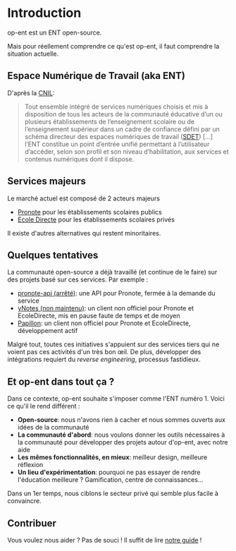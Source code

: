 # Introduction

op-ent est un ENT open-source.

Mais pour réellement comprendre ce qu'est op-ent, il faut comprendre la situation actuelle.

## Espace Numérique de Travail (aka ENT)

D'après la [CNIL](https://www.cnil.fr/fr/definition/ent-espace-numerique-de-travail):

> Tout ensemble intégré de services numériques choisis et mis à disposition de tous les acteurs de la communauté éducative d’un ou plusieurs établissements de l’enseignement scolaire ou de l’enseignement supérieur dans un cadre de confiance défini par un schéma directeur des espaces numériques de travail ([SDET](https://eduscol.education.fr/1559/schema-directeur-des-ent-sdet-version-en-vigueur)) […] l’ENT constitue un point d’entrée unifié permettant à l’utilisateur d’accéder, selon son profil et son niveau d’habilitation, aux services et contenus numériques dont il dispose.

## Services majeurs

Le marché actuel est composé de 2 acteurs majeurs

- [Pronote](https://www.index-education.com/fr/logiciel-gestion-vie-scolaire.php) pour les établissements scolaires publics
- [Ecole Directe](https://www.ecoledirecte.com/) pour les établissements scolaires privés

Il existe d'autres alternatives qui restent minoritaires.

## Quelques tentatives

La communauté open-source a déjà travaillé (et continue de le faire) sur des projets basé sur ces services. Par exemple :

- [pronote-api (arrêté)](https://github.com/Litarvan/pronote-api): une API pour Pronote, fermée à la demande du service
- [yNotes (non maintenu)](https://github.com/EduWireApps/ynotes): un client non officiel pour Pronote et EcoleDirecte, mis en pause faute de temps et de moyen
- [Papillon](https://github.com/PapillonApp/Papillon): un client non officiel pour Pronote et EcoleDirecte, développement actif

Malgré tout, toutes ces initiatives s'appuient sur des services tiers qui ne voient pas ces activités d'un très bon œil. De plus, développer des intégrations requiert du _reverse engineering_, processus fastidieux.

## Et op-ent dans tout ça ?

Dans ce contexte, op-ent souhaite s'imposer comme l'ENT numéro 1. Voici ce qu'il le rend différent :

- **Open-source**: nous n'avons rien à cacher et nous sommes ouverts aux idées de la communauté
- **La communauté d'abord**: nous voulons donner les outils nécessaires à la communauté pour développer des projets autour d'op-ent, avec notre aide
- **Les mêmes fonctionnalités, en mieux**: meilleur design, meilleure réflexion
- **Un lieu d'expérimentation**: pourquoi ne pas essayer de rendre l'éducation meilleure ? Gamification, centre de connaissances...

Dans un 1er temps, nous ciblons le secteur privé qui semble plus facile à convaincre.

## Contribuer

Vous voulez nous aider ? Pas de souci ! Il suffit de lire [notre guide](/communaute/) !
